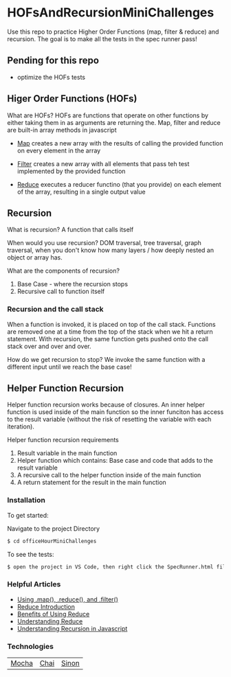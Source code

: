# HOFsAndRecursionMiniChallenges

Use this repo to practice Higher Order Functions (map, filter & reduce) and recursion. The goal is to make all the tests in the spec runner pass!

## Pending for this repo

- optimize the HOFs tests

## Higer Order Functions (HOFs)

What are HOFs? HOFs are functions that operate on other functions by either taking them in as arguments are returning the. Map, filter and reduce are built-in array methods in javascript

- <a href="https://developer.mozilla.org/en-US/docs/Web/JavaScript/Reference/Global_Objects/Array/map">Map</a> creates a new array with the results of calling the provided function on every element in the array

- <a href="https://developer.mozilla.org/en-US/docs/Web/JavaScript/Reference/Global_Objects/Array/filter">Filter</a> creates a new array with all elements that pass teh test implemented by the provided function

- <a href="https://developer.mozilla.org/en-US/docs/Web/JavaScript/Reference/Global_Objects/Array/reduce">Reduce</a> executes a reducer functino (that you provide) on each element of the array, resulting in a single output value

## Recursion

What is recursion? A function that calls itself

When would you use recursion? DOM traversal, tree traversal, graph traversal, when you don't know how many layers / how deeply nested an object or array has.

What are the components of recursion?

1. Base Case - where the recursion stops
2. Recursive call to function itself

### Recursion and the call stack

When a function is invoked, it is placed on top of the call stack. Functions are removed one at a time from the top of the stack when we hit a return statement. With recursion, the same function gets pushed onto the call stack over and over and over.

How do we get recursion to stop? We invoke the same function with a different input until we reach the base case!

## Helper Function Recursion

Helper function recursion works because of closures. An inner helper function is used inside of the main function so the inner funciton has access to the result variable (without the risk of resetting the variable with each iteration).

Helper function recursion requirements

1. Result variable in the main function
2. Helper function which contains: Base case and code that adds to the result variable
3. A recursive call to the helper function inside of the main function
4. A return statement for the result in the main function

### Installation

To get started:

Navigate to the project Directory

```sh
$ cd officeHourMiniChallenges
```

To see the tests:

```sh
$ open the project in VS Code, then right click the SpecRunner.html file and select the "Open with Live Server Option" OR drag the SpecRunner.html file into a browser then press ENTER
```

### Helpful Articles

- <a href="https://medium.com/poka-techblog/simplify-your-javascript-use-map-reduce-and-filter-bd02c593cc2d">Using .map(), .reduce(), and .filter()</a>
- <a href="https://codeburst.io/learn-understand-javascripts-reduce-function-b2b0406efbdc">Reduce Introduction</a>
- <a href="https://medium.com/@dave_lunny/reduce-your-fears-about-array-reduce-629b334ab945">Benefits of Using Reduce</a>
- <a href="https://www.digitalocean.com/community/tutorials/js-finally-understand-reduce">Understanding Reduce</a>
- <a href="https://www.thecodingdelight.com/understanding-recursion-javascript/">Understanding Recursion in Javascript</a>

### Technologies

<table style="width:50%">
  <tr>
    <td><a href="https://mochajs.org/">Mocha</a></td>
    <td><a href="https://www.chaijs.com/">Chai</a></td>
     <td><a href="https://sinonjs.org/">Sinon</a></td>
  </tr>
</table>
